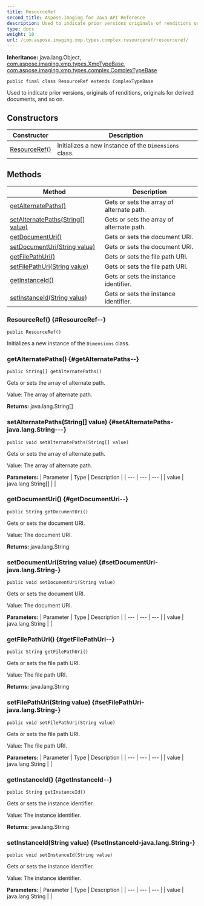```yaml
---
title: ResourceRef
second_title: Aspose.Imaging for Java API Reference
description: Used to indicate prior versions originals of renditions originals for derived documents and so on.
type: docs
weight: 10
url: /com.aspose.imaging.xmp.types.complex.resourceref/resourceref/
---
```

**Inheritance:**
java.lang.Object, [com.aspose.imaging.xmp.types.XmpTypeBase](../../com.aspose.imaging.xmp.types/xmptypebase), [com.aspose.imaging.xmp.types.complex.ComplexTypeBase](../../com.aspose.imaging.xmp.types.complex/complextypebase)
```
public final class ResourceRef extends ComplexTypeBase
```

Used to indicate prior versions, originals of renditions, originals for derived documents, and so on.
## Constructors

| Constructor | Description |
| --- | --- |
| [ResourceRef()](#ResourceRef--) | Initializes a new instance of the `Dimensions` class. |
## Methods

| Method | Description |
| --- | --- |
| [getAlternatePaths()](#getAlternatePaths--) | Gets or sets the array of alternate path. |
| [setAlternatePaths(String[] value)](#setAlternatePaths-java.lang.String---) | Gets or sets the array of alternate path. |
| [getDocumentUri()](#getDocumentUri--) | Gets or sets the document URI. |
| [setDocumentUri(String value)](#setDocumentUri-java.lang.String-) | Gets or sets the document URI. |
| [getFilePathUri()](#getFilePathUri--) | Gets or sets the file path URI. |
| [setFilePathUri(String value)](#setFilePathUri-java.lang.String-) | Gets or sets the file path URI. |
| [getInstanceId()](#getInstanceId--) | Gets or sets the instance identifier. |
| [setInstanceId(String value)](#setInstanceId-java.lang.String-) | Gets or sets the instance identifier. |
### ResourceRef() {#ResourceRef--}
```
public ResourceRef()
```


Initializes a new instance of the `Dimensions` class.

### getAlternatePaths() {#getAlternatePaths--}
```
public String[] getAlternatePaths()
```


Gets or sets the array of alternate path.

Value: The array of alternate path.

**Returns:**
java.lang.String[]
### setAlternatePaths(String[] value) {#setAlternatePaths-java.lang.String---}
```
public void setAlternatePaths(String[] value)
```


Gets or sets the array of alternate path.

Value: The array of alternate path.

**Parameters:**
| Parameter | Type | Description |
| --- | --- | --- |
| value | java.lang.String[] |  |

### getDocumentUri() {#getDocumentUri--}
```
public String getDocumentUri()
```


Gets or sets the document URI.

Value: The document URI.

**Returns:**
java.lang.String
### setDocumentUri(String value) {#setDocumentUri-java.lang.String-}
```
public void setDocumentUri(String value)
```


Gets or sets the document URI.

Value: The document URI.

**Parameters:**
| Parameter | Type | Description |
| --- | --- | --- |
| value | java.lang.String |  |

### getFilePathUri() {#getFilePathUri--}
```
public String getFilePathUri()
```


Gets or sets the file path URI.

Value: The file path URI.

**Returns:**
java.lang.String
### setFilePathUri(String value) {#setFilePathUri-java.lang.String-}
```
public void setFilePathUri(String value)
```


Gets or sets the file path URI.

Value: The file path URI.

**Parameters:**
| Parameter | Type | Description |
| --- | --- | --- |
| value | java.lang.String |  |

### getInstanceId() {#getInstanceId--}
```
public String getInstanceId()
```


Gets or sets the instance identifier.

Value: The instance identifier.

**Returns:**
java.lang.String
### setInstanceId(String value) {#setInstanceId-java.lang.String-}
```
public void setInstanceId(String value)
```


Gets or sets the instance identifier.

Value: The instance identifier.

**Parameters:**
| Parameter | Type | Description |
| --- | --- | --- |
| value | java.lang.String |  |

